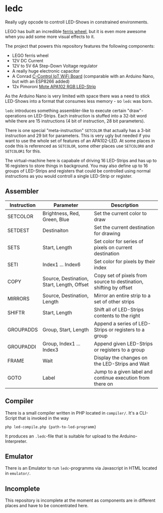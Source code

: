 # ledc
Really ugly opcode to controll LED-Shows in constrained environments.

LEGO has built an incredible [ferris wheel](https://shop.lego.com/en-US/Ferris-Wheel-10247),
but it is even more awesome when you add some more visual effects to it.

The project that powers this repository features the following components:

 - LEGO ferris wheel
 - 12V DC Current
 - 12V to 5V 6A Step-Down Voltage regulator
 - A really huge electronic capacitor
 - A Conrad [C-Control IoT WiFi Board](https://www.conrad.de/de/evaluationsboard-c-control-open-iot-wifi-board-arduino-nano-compatibel-1387029.html) (comparable with an Arduino Nano, but with an ESP8266 added)
 - 12x Pimoroni [Mote APA102 RGB LED-Strip](https://shop.pimoroni.com/products/mote)

As the Arduino Nano is very limited with space there was a need to stick
LED-Shows into a format that consumes less memory - so `ledc` was born.

`ledc` introduces something assembler-like to execute certain
"draw"-operations on LED-Strips. Each instruction is stuffed into a
32-bit word while there are 15 instructions (4 bit of instruction, 28
bit parameters).

There is one special "meta-instruction" `SETCOLOR` that actually has a
3-bit instruction and 29 bit for parameters. This is very ugly but
needed if you want to use the whole set of features of an APA102-LED.
At some places in code this is referenced as `SETCOLOR`, some other
places use `SETCOLOR0` and `SETCOLOR1` for this.

The virtual-machine here is capabale of driving 16 LED-Strips and has
up to 16 registers to store things in background. You may also define
up to 16 groups of LED-Strips and registers that could be controlled
using normal instructions as you would controll a single LED-Strip or
register.

## Assembler

| Instruction | Parameter                                  | Description                                                       |
|-------------|--------------------------------------------|-------------------------------------------------------------------|
| SETCOLOR    | Brightness, Red, Green, Blue               | Set the current color to draw                                     |
| SETDEST     | Destinaiton                                | Set the current destination for drawing                           |
| SETS        | Start, Length                              | Set color for series of pixels on current destination             |
| SETI        | Index1 ... Index6                          | Set color for pixels by their index                               |
| COPY        | Source, Destination, Start, Length, Offset | Copy set of pixels from source to destination, shifting by offset |
| MIRRORS     | Source, Destination, Length                | Mirror an entire strip to a set of other strips                   |
| SHIFTR      | Start, Length                              | Shift all of LED-Strips contents to the right                     |
| GROUPADDS   | Group, Start, Length                       | Append a series of LED-Strips or registers to a group             |
| GROUPADDI   | Group, Index1 ... Index3                   | Append given LED-Strips or registers to a group                   |
| FRAME       | Wait                                       | Display the changes on the LED-Strips and Wait                    |
| GOTO        | Label                                      | Jump to a given label and continue execution from there on        |

## Compiler
There is a small compiler written in PHP located in `compiler/`. It's a
CLI-Script that is invoked in the way

~~~ {.bash}
php led-compile.php {path-to-led-programm}
~~~

It produces an `.ledc`-file that is suitable for upload to the
Arduino-Interpreter.

## Emulator
There is an Emulator to run `ledc`-programms via Javascript in HTML located in `emulator/`.

## Incomplete
This repository is incomplete at the moment as components are in different
places and have to be concentrated here.
